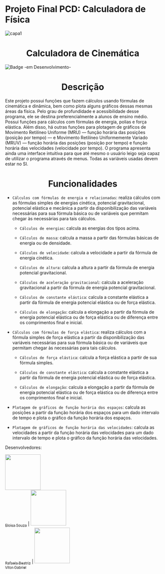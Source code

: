  # Projeto Final PCD: Calculadora de Física

![capa1](https://github.com/vitordreveck-ilum/PCD_Calculadora_Fisica/assets/172425052/2ea077b4-ab04-4caa-ab66-749ff9e6046f)
<h1 align="center" > Calculadora de Cinemática </h1>

![Badge -em Desenvolvimento-](http://img.shields.io/static/v1?label=STATUS&message=EM%20DESENVOLVIMENTO&color=GREEN&style=for-the-badge)

<h1 align="center" > Descrição </h1>
Este projeto possui funções que fazem cálculos usando fórmulas de cinemática e dinâmica, bem como plota alguns gráficos dessas mesmas áreas da física. Pelo grau de profundidade e acessibilidade desse programa, ele se destina preferencialmente a alunos de ensino médio. Possui funções para cálculos com fórmulas de energia, polias e força elástica. Além disso, há outras funções para plotagem de gráficos de Movimento Retilíneo Uniforme (MRU) — função horária das posições (posição por tempo) — e Movimento Retilíneo Uniformemente Variado (MRUV) — função horária das posições (posição por tempo) e função horária das velocidades (velocidade por tempo). O programa apresenta ainda uma interface intuitiva para que até mesmo o usuário leigo seja capaz de utilizar o programa através de menus. Todas as variáveis usadas devem estar no SI.

<h1 align="center" > Funcionalidades </h1>

- `Cálculos com fórmulas de energia e relacionadas`: realiza cálculos com as fórmulas simples de energias cinética, potencial gravitacional, potencial elástica e mecânica a partir da disponibilização das variáveis necessárias para sua fórmula básica ou de variáveis que permitam chegar às necessárias para tais cálculos.

    - `Cálculos de energias`: calcula as energias dos tipos acima.

    - `Cálculos de massa`: calcula a massa a partir das fórmulas básicas de energia ou de densidade.
  
    - `Cálculos de velocidade`: calcula a velocidade a partir da fórmula de energia cinética.

    - `Cálculos de altura`: calcula a altura a partir da fórmula de energia potencial gravitacional.
  
    - `Cálculos de aceleração gravitacional`: calcula a aceleração gravitacional a partir da fórmula de energia potencial gravitacional.
  
    - `Cálculos de constante elástica`: calcula a constante elástica a partir da fórmula de energia potencial elástica ou de força elástica.
  
    - `Cálculos de elongação`: calcula a elongação a partir da fórmula de energia potencial elástica ou de força elástica ou de  diferença entre os comprimentos final e inicial.

-  `Cálculos com fórmulas de força elástica`: realiza cálculos com a fórmula simples de força elástica a partir da disponibilização das variáveis necessárias para sua fórmula básica ou de variáveis que permitam chegar às necessárias para tais cálculos.
  
   - `Cálculos de força elástica`: calcula a força elástica a partir de sua fórmula simples.
 
   - `Cálculos de constante elástica`: calcula a constante elástica a partir da fórmula de energia potencial elástica ou de     força elástica.
  
   - `Cálculos de elongação`: calcula a elongação a partir da fórmula de energia potencial elástica ou de força elástica ou de  diferença entre os comprimentos final e inicial.

- `Plotagem de gráficos de função horária dos espaços`: calcula as posições a partir da função horária dos espaços para um dado intervalo de tempo e plota o gráfico da função horária dos espaços.

- `Plotagem de gráficos de função horária das velocidades`: calcula as velocidades a partir da função horária das velocidades para um dado intervalo de tempo e plota o gráfico da função horária das velocidades.

Desenvolvedores:

[<img loading="lazy" src="https://avatars.githubusercontent.com/u/172425341?s=400&u=27f1f6f0257dfea068b3b763758914d077f15952&v=4" width=115><br><sub>Eloisa Souza</sub>](https://github.com/Eloisa-Souza) |
[<img loading="lazy" src="https://avatars.githubusercontent.com/u/172425353?v=4" width=115><br><sub>Rafaela Beatriz</sub>](https://github.com/Rafaela-Luz-Ilum) |
[<img loading="lazy" src="" width=115><br><sub>Vitor Gabriel</sub>](https://github.com/vitordreveck-ilum)
